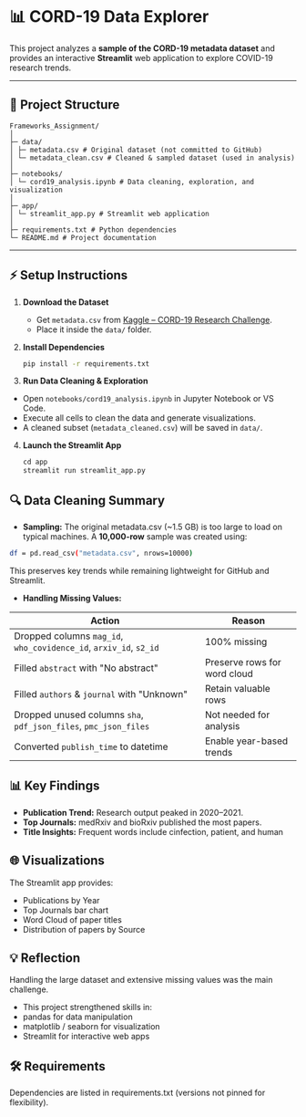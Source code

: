 # 📊 CORD-19 Data Explorer

This project analyzes a **sample of the CORD-19 metadata dataset** and provides an interactive **Streamlit** web application to explore COVID-19 research trends.

---

## 📁 Project Structure

```text
Frameworks_Assignment/
│
├─ data/
│ ├─ metadata.csv # Original dataset (not committed to GitHub)
│ └─ metadata_clean.csv # Cleaned & sampled dataset (used in analysis)
│
├─ notebooks/
│ └─ cord19_analysis.ipynb # Data cleaning, exploration, and visualization
│
├─ app/
│ └─ streamlit_app.py # Streamlit web application
│
├─ requirements.txt # Python dependencies
└─ README.md # Project documentation
```

---

## ⚡ Setup Instructions
1. **Download the Dataset**  
   - Get `metadata.csv` from [Kaggle – CORD-19 Research Challenge](https://www.kaggle.com/allen-institute-for-ai/CORD-19-research-challenge).
   - Place it inside the `data/` folder.

2. **Install Dependencies**  
   ```bash
   pip install -r requirements.txt
   ```

3. **Run Data Cleaning & Exploration**
- Open `notebooks/cord19_analysis.ipynb` in Jupyter Notebook or VS Code.
- Execute all cells to clean the data and generate visualizations.
- A cleaned subset (`metadata_cleaned.csv`) will be saved in `data/`.

4. **Launch the Streamlit App**
    ```python
    cd app
    streamlit run streamlit_app.py
    ```

## 🔍 Data Cleaning Summary

- **Sampling:**
The original metadata.csv (~1.5 GB) is too large to load on typical machines.
A __10,000-row__ sample was created using:

```bash
df = pd.read_csv("metadata.csv", nrows=10000)
```

This preserves key trends while remaining lightweight for GitHub and Streamlit.

- **Handling Missing Values:**

| Action     | Reason       |
|------------|--------------|
| Dropped columns `mag_id`, `who_covidence_id`, `arxiv_id`, `s2_id` | 100% missing |
| Filled `abstract` with "No abstract" | Preserve rows for word cloud |
| Filled `authors` & `journal` with "Unknown" | Retain valuable rows |
| Dropped unused columns `sha`, `pdf_json_files`, `pmc_json_files` | Not needed for analysis |
| Converted `publish_time` to datetime | Enable year-based trends |

## 📊 Key Findings

- __Publication Trend:__ Research output peaked in 2020–2021.
- __Top Journals:__ medRxiv and bioRxiv published the most papers.
- __Title Insights:__ Frequent words include cinfection, patient, and human

## 🌐 Visualizations

The Streamlit app provides:
- Publications by Year
- Top Journals bar chart
- Word Cloud of paper titles
- Distribution of papers by Source

## 💡 Reflection

Handling the large dataset and extensive missing values was the main challenge.
- This project strengthened skills in:
- pandas for data manipulation
- matplotlib / seaborn for visualization
- Streamlit for interactive web apps

## 🛠️ Requirements


Dependencies are listed in requirements.txt (versions not pinned for flexibility).



